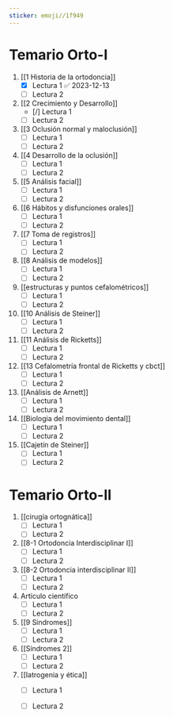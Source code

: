 ```yaml
---
sticker: emoji//1f949
---
```

# Temario Orto-I
1. [[1 Historia de la ortodoncia]]
	- [x] Lectura 1 ✅ 2023-12-13
	- [ ] Lectura 2
1. [[2 Crecimiento y Desarrollo]]
	- [/] Lectura 1
	- [ ] Lectura 2
2. [[3 Oclusión normal y maloclusión]]
	- [ ] Lectura 1
	- [ ] Lectura 2
3. [[4 Desarrollo de la oclusión]]
	- [ ] Lectura 1
	- [ ] Lectura 2
4. [[5 Análisis facial]]
	- [ ] Lectura 1
	- [ ] Lectura 2
5. [[6 Hábitos y disfunciones orales]]
	- [ ] Lectura 1
	- [ ] Lectura 2
6. [[7 Toma de registros]]
	- [ ] Lectura 1
	- [ ] Lectura 2
7. [[8 Análisis de modelos]]
	- [ ] Lectura 1
	- [ ] Lectura 2
8. [[estructuras y puntos cefalométricos]]
	- [ ] Lectura 1
	- [ ] Lectura 2
9. [[10 Análisis de Steiner]]
	- [ ] Lectura 1
	- [ ] Lectura 2
10. [[11 Análisis de Ricketts]]
	- [ ] Lectura 1
	- [ ] Lectura 2
11. [[13 Cefalometría frontal de Ricketts y cbct]]
	- [ ] Lectura 1
	- [ ] Lectura 2
12. [[Análisis de Arnett]]
	- [ ] Lectura 1
	- [ ] Lectura 2
13. [[Biologia del movimiento dental]]
	- [ ] Lectura 1
	- [ ] Lectura 2
14. [[Cajetín de Steiner]]
	- [ ] Lectura 1
	- [ ] Lectura 2

# Temario Orto-II
1. [[cirugía ortognática]]
	- [ ] Lectura 1
	- [ ] Lectura 2
 2. [[8-1 Ortodoncia Interdisciplinar I]]
	- [ ] Lectura 1
	- [ ] Lectura 2
 3. [[8-2 Ortodoncia interdisciplinar II]]
	- [ ] Lectura 1
	- [ ] Lectura 2
 4. Artículo científico
	- [ ] Lectura 1
	- [ ] Lectura 2
 5. [[9 Síndromes]]
	- [ ] Lectura 1
	- [ ] Lectura 2
 6. [[Síndromes 2]]
	- [ ] Lectura 1
	- [ ] Lectura 2
 7. [[Iatrogenia y ética]]
	- [ ] Lectura 1
	- [ ] Lectura 2

